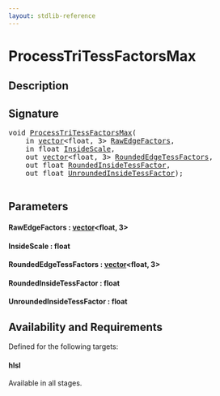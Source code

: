 ```yaml
---
layout: stdlib-reference
---
```


# ProcessTriTessFactorsMax

## Description





## Signature 

<pre>
<span class="code_keyword">void</span> <a href=".html">ProcessTriTessFactorsMax</a>(
    <span class="code_keyword">in</span> <a href="../../types/vector/index.html" class="code_type">vector</a>&lt;<span class="code_keyword">float</span>, 3&gt; <a href=".html#decl-RawEdgeFactors" class="code_param">RawEdgeFactors</a>,
    <span class="code_keyword">in</span> <span class="code_keyword">float</span> <a href=".html#decl-InsideScale" class="code_param">InsideScale</a>,
    <span class="code_keyword">out</span> <a href="../../types/vector/index.html" class="code_type">vector</a>&lt;<span class="code_keyword">float</span>, 3&gt; <a href=".html#decl-RoundedEdgeTessFactors" class="code_param">RoundedEdgeTessFactors</a>,
    <span class="code_keyword">out</span> <span class="code_keyword">float</span> <a href=".html#decl-RoundedInsideTessFactor" class="code_param">RoundedInsideTessFactor</a>,
    <span class="code_keyword">out</span> <span class="code_keyword">float</span> <a href=".html#decl-UnroundedInsideTessFactor" class="code_param">UnroundedInsideTessFactor</a>);

</pre>

## Parameters

####  <a id="decl-RawEdgeFactors"></a>RawEdgeFactors  : [vector](../../types/vector/index.html)\<float, 3\>
####  <a id="decl-InsideScale"></a>InsideScale  : float
####  <a id="decl-RoundedEdgeTessFactors"></a>RoundedEdgeTessFactors  : [vector](../../types/vector/index.html)\<float, 3\>
####  <a id="decl-RoundedInsideTessFactor"></a>RoundedInsideTessFactor  : float
####  <a id="decl-UnroundedInsideTessFactor"></a>UnroundedInsideTessFactor  : float

## Availability and Requirements

Defined for the following targets:

#### hlsl
Available in all stages.



